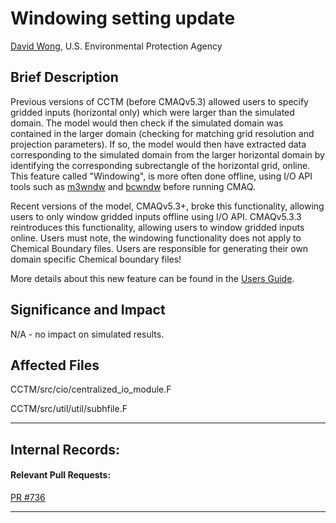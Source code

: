 # Windowing setting update

[David Wong](mailto:wong.david-c@epa.gov), U.S. Environmental Protection Agency

## Brief Description
Previous versions of CCTM (before CMAQv5.3) allowed users to specify gridded inputs (horizontal only) which were larger than the simulated domain. The model would then 
check if the simulated domain was contained in the larger domain (checking for matching grid resolution and projection parameters). If so, the model would then have extracted data corresponding to the simulated domain from the larger horizontal domain by identifying the corresponding subrectangle of the horizontal grid, online. This feature called "Windowing", is more often done offline, using I/O API tools such as [m3wndw](https://www.cmascenter.org/ioapi/documentation/all_versions/html/M3WNDW.html) and [bcwndw](https://www.cmascenter.org/ioapi/documentation/all_versions/html/BCWNDW.html) before running CMAQ.

Recent versions of the model, CMAQv5.3+, broke this functionality, allowing users to only window gridded inputs offline using I/O API. CMAQv5.3.3 reintroduces this functionality, allowing users to window gridded inputs online. Users must note, the windowing functionality does not apply to Chemical Boundary files. Users are responsible for generating their own domain specific Chemical boundary files!

More details about this new feature can be found in the [Users Guide](../Users_Guide/CMAQ_UG_ch04_model_inputs.md#431-windowing-capability). 

## Significance and Impact  
N/A - no impact on simulated results. 

## Affected Files
CCTM/src/cio/centralized_io_module.F

CCTM/src/util/util/subhfile.F

-----
## Internal Records:
#### Relevant Pull Requests:
[PR #736](https://github.com/USEPA/CMAQ_Dev/pull/736)

-----
